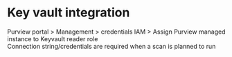 # Key vault integration
Purview portal > Management > credentials
IAM > Assign Purview managed instance to Keyvault reader role\
Connection string/credentials are required when a scan is planned to run